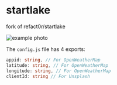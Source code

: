 # startlake

fork of refact0r/startlake 

![example photo](https://github.com/user-attachments/assets/092f11c8-f0fd-41cb-8587-5cb5d068fdff)

The `config.js` file has 4 exports: 

```ts
appid: string, // For OpenWeatherMap
latitude: string, // For OpenWeatherMap
longitude: string, // For OpenWeatherMap
clientId: string // For Unsplash
```
